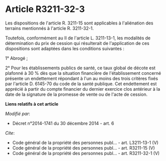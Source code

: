 # Article R3211-32-3

Les dispositions de l'article R. 3211-15 sont applicables à l'aliénation des terrains mentionnés à l'article R. 3211-32-1. 

Toutefois, conformément au II de l'article L. 3211-13-1, les modalités de détermination du prix de cession qui résulterait de
l'application de ces dispositions sont adaptées dans les conditions suivantes : 

1° Abrogé ; 

2° Pour les établissements publics de santé, ce taux global de décote est plafonné à 30 % dès que la situation financière de
l'établissement concerné présente un endettement répondant à l'un au moins des trois critères fixés par l'article D. 6145-70
du code de la santé publique. Cet endettement est apprécié à partir du compte financier du dernier exercice clos antérieur à
la date de la signature de la promesse de vente ou de l'acte de cession.

**Liens relatifs à cet article**

_Modifié par_:

  - Décret n°2014-1741 du 30 décembre 2014 - art. 6

_Cite_:

  - Code général de la propriété des personnes publ... - art. L3211-13-1 (V)
  - Code général de la propriété des personnes publ... - art. R3211-15 (V)
  - Code général de la propriété des personnes publ... - art. R3211-32-1 (V)
